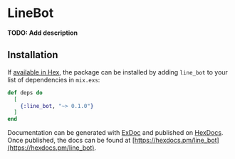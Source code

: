 # LineBot

**TODO: Add description**

## Installation

If [available in Hex](https://hex.pm/docs/publish), the package can be installed
by adding `line_bot` to your list of dependencies in `mix.exs`:

```elixir
def deps do
  [
    {:line_bot, "~> 0.1.0"}
  ]
end
```

Documentation can be generated with [ExDoc](https://github.com/elixir-lang/ex_doc)
and published on [HexDocs](https://hexdocs.pm). Once published, the docs can
be found at [https://hexdocs.pm/line_bot](https://hexdocs.pm/line_bot).
